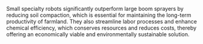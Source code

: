Small specialty robots significantly outperform large boom sprayers by reducing soil compaction, which is essential for maintaining the long-term productivity of farmland. They also streamline labor processes and enhance chemical efficiency, which conserves resources and reduces costs, thereby offering an economically viable and environmentally sustainable solution.
